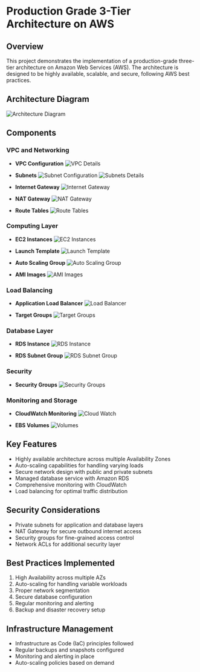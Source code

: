 # Production Grade 3-Tier Architecture on AWS

## Overview

This project demonstrates the implementation of a production-grade three-tier architecture on Amazon Web Services (AWS). The architecture is designed to be highly available, scalable, and secure, following AWS best practices.

## Architecture Diagram

![Architecture Diagram](Screenshots/Diagram%203.png)

## Components

### VPC and Networking

- **VPC Configuration**
  ![VPC Details](Screenshots/VPC%20Details.png)
- **Subnets**
  ![Subnet Configuration](Screenshots/Subnet%20Diagram.png)
  ![Subnets Details](Screenshots/Subnets.png)

- **Internet Gateway**
  ![Internet Gateway](Screenshots/Internet%20Gateway.png)

- **NAT Gateway**
  ![NAT Gateway](Screenshots/NAT%20Gateway.png)

- **Route Tables**
  ![Route Tables](Screenshots/Route%20Tables.png)

### Computing Layer

- **EC2 Instances**
  ![EC2 Instances](Screenshots/EC2%20Instances.png)

- **Launch Template**
  ![Launch Template](Screenshots/Launch%20Template.png)

- **Auto Scaling Group**
  ![Auto Scaling Group](Screenshots/AutoScaling%20Group.png)

- **AMI Images**
  ![AMI Images](Screenshots/AMI%20Images.png)

### Load Balancing

- **Application Load Balancer**
  ![Load Balancer](Screenshots/Load%20Balancer.png)

- **Target Groups**
  ![Target Groups](Screenshots/Target%20Groups.png)

### Database Layer

- **RDS Instance**
  ![RDS Instance](Screenshots/RDS%20Instance.png)

- **RDS Subnet Group**
  ![RDS Subnet Group](Screenshots/RDS%20Subnet%20Group.png)

### Security

- **Security Groups**
  ![Security Groups](Screenshots/Security%20Groups.png)

### Monitoring and Storage

- **CloudWatch Monitoring**
  ![Cloud Watch](Screenshots/Cloud%20Watch.png)

- **EBS Volumes**
  ![Volumes](Screenshots/Volumes.png)

## Key Features

- Highly available architecture across multiple Availability Zones
- Auto-scaling capabilities for handling varying loads
- Secure network design with public and private subnets
- Managed database service with Amazon RDS
- Comprehensive monitoring with CloudWatch
- Load balancing for optimal traffic distribution

## Security Considerations

- Private subnets for application and database layers
- NAT Gateway for secure outbound internet access
- Security groups for fine-grained access control
- Network ACLs for additional security layer

## Best Practices Implemented

1. High Availability across multiple AZs
2. Auto-scaling for handling variable workloads
3. Proper network segmentation
4. Secure database configuration
5. Regular monitoring and alerting
6. Backup and disaster recovery setup

## Infrastructure Management

- Infrastructure as Code (IaC) principles followed
- Regular backups and snapshots configured
- Monitoring and alerting in place
- Auto-scaling policies based on demand
